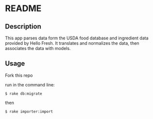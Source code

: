 # README

## Description

This app parses data form the USDA food database and ingredient data provided by Hello Fresh.
It translates and normalizes the data, then associates the data with models.

## Usage

Fork this repo

run in the command line:
```shell
$ rake db:migrate
```
then
```shell
$ rake importer:import
```
